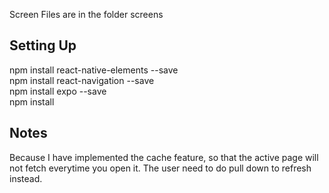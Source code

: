 Screen Files are in the folder screens
## Setting Up
npm install react-native-elements --save <br />
npm install react-navigation --save <br />
npm install expo --save <br />
npm install <br />
## Notes
Because I have implemented the cache feature, so that the active page will not fetch everytime you open it. The user need to do pull down to refresh instead.
